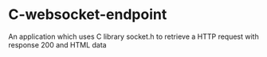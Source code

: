# C-websocket-endpoint
An application which uses C library socket.h to retrieve a HTTP request with response 200 and HTML data

